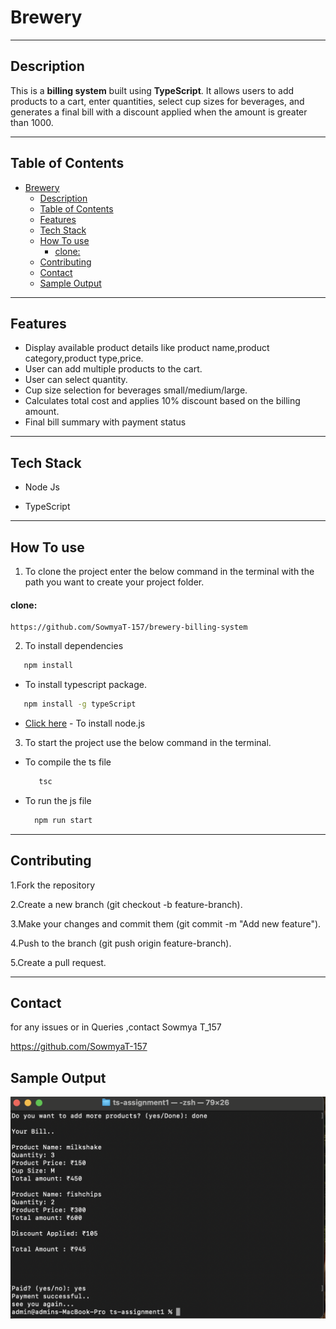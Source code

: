 # Brewery

---

## Description 
This is a **billing system** built using **TypeScript**. It allows users to add products to a cart, enter quantities, select cup sizes for beverages, and generates a final bill with a discount applied when the amount is greater than 1000.

---
##  Table of Contents

- [Brewery](#brewery)
  - [Description](#description)
  - [Table of Contents](#table-of-contents)
  - [Features](#features)
  - [Tech Stack](#tech-stack)
  - [How To use](#how-to-use)
      - [clone:](#clone)
  - [Contributing](#contributing)
  - [Contact](#contact)
  - [Sample Output](#sample-output)

---

##  Features
- Display available product details like product name,product category,product type,price.
- User can add multiple products to the cart.
- User can select quantity.
- Cup size selection for beverages small/medium/large.
- Calculates total cost and applies 10% discount based on the billing amount.
- Final bill summary with payment status


---

##  Tech Stack

- Node Js

- TypeScript
 

---
## How To use

1. To clone the project enter the below command in the terminal with the path you want to create your project folder.

#### clone:
    https://github.com/SowmyaT-157/brewery-billing-system
2. To install dependencies 
 ```bash
    npm install
 ```
- To install typescript package. 
 ```bash
    npm install -g typeScript
```

- [Click here](https://nodejs.org/en) - To install node.js

3. To start the project use the below command in the terminal.
  * To compile the ts file
    ```bash
       tsc
       ```
  * To run the js file
    ```bash
      npm run start
      ```

---
## Contributing
1.Fork the repository

2.Create a new branch (git checkout -b feature-branch).

3.Make your changes and commit them (git commit -m "Add new feature").

4.Push to the branch (git push origin feature-branch).

5.Create a pull request.

---
## Contact

for any issues or in Queries ,contact Sowmya T_157

   https://github.com/SowmyaT-157

## Sample Output
![Output Screenshot](assert/output.png)

      




